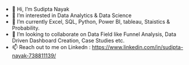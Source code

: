 - 👋 Hi, I’m Sudipta Nayak
- 👀 I’m interested in Data Analytics & Data Science
- 🌱 I’m currently Excel, SQL, Python, Power BI, tableau, Staistics & Probability.
- 💞️ I’m looking to collaborate on Data Field like Funnel Analysis, Data Driven Dashboard Creation, Case Studies etc.
- 📫 Reach out to me on Linkedn : https://www.linkedin.com/in/sudipta-nayak-738811139/

<!---
sudipta1/sudipta1 is a ✨ special ✨ repository because its `README.md` (this file) appears on your GitHub profile.
You can click the Preview link to take a look at your changes.
--->
